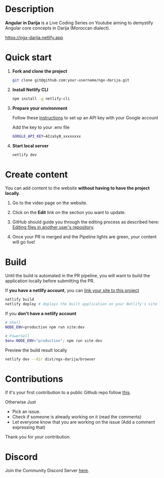 # Description

**Angular in Darija** is a Live Coding Series on Youtube aiming to demystify Angular core concepts in Darija (Moroccan dialect).

https://ngx-darija.netlify.app

# Quick start

1. **Fork and clone the project**

   ```sh
   git clone git@github.com:your-username/ngx-darija.git
   ```

2. **Install Netlify CLI**

   ```sh
   npm install -g netlify-cli
   ```

3. **Prepare your environment**

   Follow these [instructions](https://developers.google.com/maps/documentation/maps-static/get-api-key?hl=en) to set up an API key with your Google account

   Add the key to your .env file

   ```sh
   GOOGLE_API_KEY=AIzaSyB_xxxxxxxx
   ```

4. **Start local server**
   ```sh
   netlify dev
   ```

# Create content

You can add content to the website **without having to have the project locally**.

1. Go to the video page on the website.

2. Click on the **Edit** link on the section you want to update.

3. GitHub should guide you through the editing process as described here: [Editing files in another user's repository](https://docs.github.com/en/github/managing-files-in-a-repository/managing-files-on-github/editing-files-in-another-users-repository).

4. Once your PR is merged and the Pipeline lights are green, your content will go live!

# Build

Until the build is automated in the PR pipeline, you will want to build the application locally before submitting the PR.

If **you have a netlify account**, you can [link your site to this project](https://docs.netlify.com/cli/get-started/#installation)

```sh
netlify build
netlify deploy # deploys the built application on your Netlify's site
```

If you **don't have a netlify account**

```sh
# Shell
NODE_ENV=production npm run site:dev
```

```powershell
# PowerSell
$env:NODE_ENV="production"; npm run site:dev
```

Preview the build result locally

```sh
netlify dev --dir dist/ngx-darija/browser
```

# Contributions

If it's your first contribution to a public Github repo
follow [this](https://github.com/firstcontributions/first-contributions).

Otherwise Just

- Pick an issue.
- Check if someone is already working on it (read the comments)
- Let everyone know that you are working on the issue (Add a comment expressing that)

Thank you for your contribution.

# Discord

Join the Community Discord Server [here](https://bit.ly/ngDiscord).

